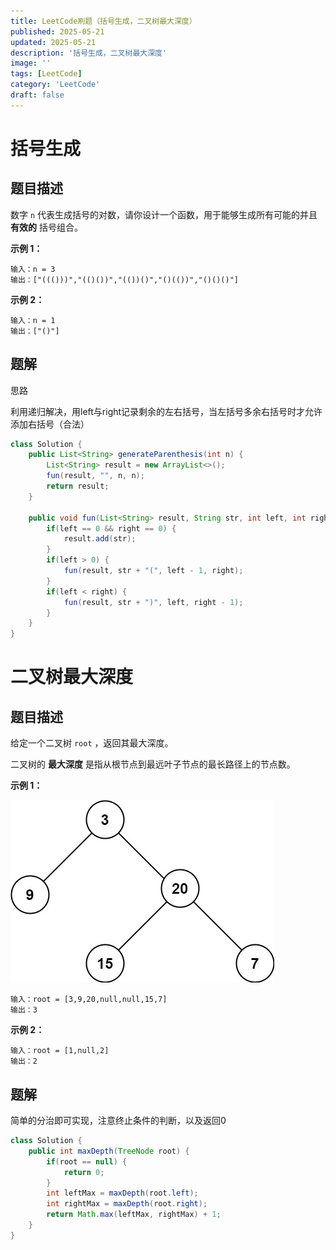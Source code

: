 ```yaml
---
title: LeetCode刷题（括号生成，二叉树最大深度）
published: 2025-05-21
updated: 2025-05-21
description: '括号生成，二叉树最大深度'
image: ''
tags: [LeetCode]
category: 'LeetCode'
draft: false 
---
```


# 括号生成

## 题目描述

数字 `n` 代表生成括号的对数，请你设计一个函数，用于能够生成所有可能的并且 **有效的** 括号组合。

**示例 1：**

```
输入：n = 3
输出：["((()))","(()())","(())()","()(())","()()()"]
```

**示例 2：**

```
输入：n = 1
输出：["()"]
```

## 题解

思路

利用递归解决，用left与right记录剩余的左右括号，当左括号多余右括号时才允许添加右括号（合法）

```java
class Solution {
    public List<String> generateParenthesis(int n) {
        List<String> result = new ArrayList<>();
        fun(result, "", n, n);
        return result;
    }

    public void fun(List<String> result, String str, int left, int right) {
        if(left == 0 && right == 0) {
            result.add(str);
        }
        if(left > 0) {
            fun(result, str + "(", left - 1, right);
        }
        if(left < right) {
            fun(result, str + ")", left, right - 1);
        }
    }
}
```



# 二叉树最大深度

## 题目描述

给定一个二叉树 `root` ，返回其最大深度。

二叉树的 **最大深度** 是指从根节点到最远叶子节点的最长路径上的节点数。

 

**示例 1：**

![160](../images/160.jpg)

```
输入：root = [3,9,20,null,null,15,7]
输出：3
```

**示例 2：**

```
输入：root = [1,null,2]
输出：2
```

 

## 题解

简单的分治即可实现，注意终止条件的判断，以及返回0

```java
class Solution {
    public int maxDepth(TreeNode root) {
        if(root == null) {
            return 0;
        }
        int leftMax = maxDepth(root.left);
        int rightMax = maxDepth(root.right);
        return Math.max(leftMax, rightMax) + 1;
    }
}
```

